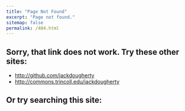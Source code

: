 ```yaml
---
title: "Page Not Found"
excerpt: "Page not found."
sitemap: false
permalink: /404.html
---
```

## Sorry, that link does not work. Try these other sites:
- http://github.com/jackdougherty
- http://commons.trincoll.edu/jackdougherty

## Or try searching this site:

<script>
  var GOOG_FIXURL_LANG = 'en';
  var GOOG_FIXURL_SITE = '{{ site.url }}'
</script>
<script src="https://linkhelp.clients.google.com/tbproxy/lh/wm/fixurl.js">
</script>
